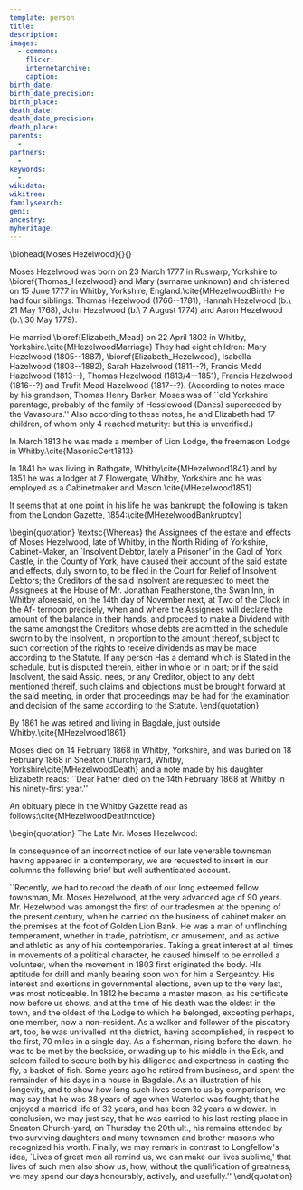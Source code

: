 ```yaml
---
template: person
title:
description:
images:
  - commons: 
    flickr: 
    internetarchive: 
    caption: 
birth_date: 
birth_date_precision: 
birth_place: 
death_date: 
death_date_precision: 
death_place: 
parents:
  - 
partners:
  - 
keywords:
  - 
wikidata: 
wikitree: 
familysearch: 
geni: 
ancestry: 
myheritage: 
---
```

\biohead{Moses Hezelwood}{}{}

Moses Hezelwood was born on 23 March 1777 in Ruswarp, Yorkshire to \bioref{Thomas_Hezelwood} and Mary (surname unknown)
and christened on 15 June 1777 in Whitby, Yorkshire, England.\cite{MHezelwoodBirth}
He had four siblings: Thomas Hezelwood (1766--1781), Hannah Hezelwood (b.\ 21 May 1768), John Hezelwood (b.\ 7 August 1774) and Aaron Hezelwood (b.\ 30 May 1779).

He married \bioref{Elizabeth_Mead} on 22 April 1802 in Whitby, Yorkshire.\cite{MHezelwoodMarriage}
They had eight children: Mary Hezelwood (1805--1887), \bioref{Elizabeth_Hezelwood}, Isabella Hazelwood (1808--1882),
Sarah Hazelwood (1811--?), Francis Medd Hazelwood (1813--), Thomas Hezelwood (1813/4--1851), Francis Hazelwood (1816--?)
and Trufit Mead Hazelwood (1817--?). (According to notes made by his grandson, Thomas Henry Barker, Moses  was of
``old Yorkshire parentage, probably of the family of Hesslewood (Danes) superceded by the Vavasours.''
Also according to these notes, he and Elizabeth had 17 children, of whom only 4 reached maturity: but this is unverified.)

In March 1813 he was made a member of Lion Lodge, the freemason Lodge in Whitby.\cite{MasonicCert1813}

In 1841 he was living in Bathgate, Whitby\cite{MHezelwood1841} and by 1851 he was a lodger at 7 Flowergate, Whitby, Yorkshire
and he was employed as a Cabinetmaker and Mason.\cite{MHezelwood1851}

It seems that at one point in his life he was bankrupt; the following is taken from the London Gazette, 1854:\cite{MHezelwoodBankruptcy}

\begin{quotation}
\textsc{Whereas} the Assignees of the estate and effects of Moses Hezelwood, late of Whitby,
in the North Riding of Yorkshire, Cabinet-Maker, an `Insolvent Debtor, lately a Prisoner'
in the Gaol of York Castle, in the County of York, have caused their account of the said estate and effects,
duly sworn to, to be filed in the Court for Relief of Insolvent Debtors;
the Creditors of the said Insolvent are requested to meet the Assignees at the House of Mr. Jonathan Featherstone, the Swan Inn, in Whitby aforesaid, on the 14th day of November next, at Two of the Clock in the Af- ternoon precisely, when and where the Assignees will declare the amount of the balance in their hands, and proceed to make a Dividend with the same amongst the Creditors whose debts are admitted in the schedule sworn to by the Insolvent, in proportion to the amount thereof, subject to such correction of the rights to receive dividends as may be made according to the Statute. If any person Has a demand which is Stated in the schedule, but is disputed therein, either in whole or in part; or if the said Insolvent, the said Assig. nees, or any Creditor, object to any debt mentioned thereif, such claims and objections must be brought forward at the said meeting, in order that proceedings may be had for the examination and decision of the same according to the Statute.
\end{quotation}

By 1861 he was retired and living in Bagdale, just outside Whitby.\cite{MHezelwood1861}

Moses died on 14 February 1868 in Whitby, Yorkshire, and was buried on 18 February 1868 in Sneaton Churchyard, Whitby, Yorkshire\cite{MHezelwoodDeath}
and a note made by his daughter Elizabeth reads: ``Dear Father died on the 14th February 1868 at Whitby in his ninety-first year.''

An obituary piece in the Whitby Gazette read as follows:\cite{MHezelwoodDeathnotice}

\begin{quotation}
The Late Mr. Moses Hezelwood:

In consequence of an incorrect notice of our late venerable townsman having appeared in a contemporary,
we are requested to insert in our columns the following brief but well authenticated account.

``Recently, we had to record the death of our long esteemed fellow townsman, Mr. Moses Hezelwood, at the very advanced age of 90 years.
Mr. Hezelwood was amongst the first of our tradesmen at the opening of the present century,
when he carried on the business of cabinet maker on the premises at the foot of Golden Lion Bank.
He was a man of unflinching temperament, whether in trade, patriotism, or amusement, and as active and athletic as any of his contemporaries.
Taking a great interest at all times in movements of a political character, he caused himself to be enrolled a volunteer,
when the movement in 1803 first originated the body. HIs aptitude for drill and manly bearing soon won for him a Sergeantcy.
His interest and exertions in governmental elections, even up to the very last, was most noticeable.
In 1812 he became a master mason, as his certificate now before us shows, and at the time of his death was the oldest in the town,
and the oldest of the Lodge to which he belonged, excepting perhaps, one member, now a non-resident.
As a walker and follower of the piscatory art, too, he was unrivalled int the district, having accomplished,
in respect to the first, 70 miles in a single day. As a fisherman, rising before the dawn, he was to be met by the beckside,
or wading up to his middle in the Esk, and seldom failed to secure both by his diligence and expertness in casting the fly,
a basket of fish. Some years ago he retired from business, and spent the remainder of his days in a house in Bagdale.
As an illustration of his longevity, and to show how long such lives seem to us by comparison,
we may say that he was 38 years of age when Waterloo was fought; that he enjoyed a married life of 32 years,
and has been 32 years a widower. In conclusion, we may just say, that he was carried to his last resting place in Sneaton Church-yard,
on Thursday the 20th ult., his remains attended by two surviving daughters and many townsmen and brother masons who recognized his worth.
Finally, we may remark in contrast to Longfellow's idea, `Lives of great men all remind us, we can make our lives sublime,'
that lives of such men also show us, how, without the qualification of greatness, we may spend our days honourably, actively, and usefully.''
\end{quotation}
